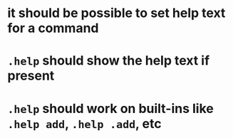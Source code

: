 # it should be possible to set help text for a command

# `.help` should show the help text if present

# `.help` should work on built-ins like `.help add`, `.help .add`, etc
